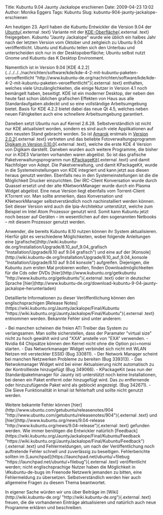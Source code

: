 Title: Kubuntu 9.04 Jaunty Jackalope erschienen
Date: 2009-04-23 13:02
Author: Monika Eggers
Tags: Kubuntu
Slug: kubuntu-904-jaunty-jackalope-erschienen

Am heutigen 23. April haben die Kubuntu Entwickler die Version 9.04 der
[Ubuntu](http://www.ubuntu.com/ "http://www.ubuntu.com"){.external
.text} Variante mit der
[KDE-Oberfläche](http://www.kde.org/ "http://www.kde.org"){.external
.text} freigegeben. Kubuntu "Jaunty Jackalope" wurde wie üblich ein
halbes Jahr nach der letzten Version vom Oktober und zeitgleich zu
Ubuntu 9.04 veröffentlicht. Ubuntu und Kubuntu teilen sich den Unterbau
und unterscheiden sich nur in der Desktopoberfläche; Ubuntu selbst nutzt
Gnome und Kubuntu das K Desktop Environment.

</p>
Namentlich ist in Version 9.04 [KDE
4.2.2](../../../../nachrichten/software/kde/kde-4-2-mit-kubuntu-paketen-veroeffentlicht "http://www.kubuntu-de.org/nachrichten/software/kde/kde-4-2-mit-kubuntu-paketen-veroeffentlicht"){.external
.text} enthalten, welches viele Unzulänglichkeiten, die einige Nutzer in
Version 4.1 noch bemängelt haben, beseitigt. KDE ist ein moderner
Desktop, der neben den heute fast schon üblichen grafischen Effekten von
Haus aus alle Standardaufgaben abdeckt und so eine vollständige
Arbeitsumgebung bietet. Basis für KDE 4.2.2 bietet dabei das neue Qt
4.5, welches neben neuen Fähigkeiten auch eine schnellere
Arbeitsumgebung garantiert.

</p>
<!--break--><!--break-->

Daneben setzt Ubuntu nun auf Kernel 2.6.28. Selbstverständlich ist nicht
nur KDE aktualisiert worden, sondern es sind auch viele Applikationen
auf den neusten Stand gebracht worden. So ist
[Amarok](http://wiki.kubuntu-de.org/Kubuntu_benutzen/Multimedia/Amarok "Kubuntu benutzen/Multimedia/Amarok")
erstmals in [Version
2.0.2](../../../../nachrichten/software/kde/amarok/amarok-2-0-2-mit-kubuntu-paketen-veroeffentlicht "http://www.kubuntu-de.org/nachrichten/software/kde/amarok/amarok-2-0-2-mit-kubuntu-paketen-veroeffentlicht"){.external
.text} vertreten und das beliebte Fotoverwaltungsprogramm [Digikam in
Version
0.10.0](../../../../nachrichten/software/kde/digikam-0-10-und-kipi-plugins-0-2-mit-kubuntu-paketen-veroeffentlicht "http://www.kubuntu-de.org/nachrichten/software/kde/digikam-0-10-und-kipi-plugins-0-2-mit-kubuntu-paketen-veroeffentlicht"){.external
.text}, welche die erste KDE 4 Version von Digikam darstellt. Daneben
wurden auch weitere Programme, die bisher nur in KDE3 Varianten
vorhanden waren abgelöst. So ist das grafische Paketverwaltungsprogramm
nun
[KPackageKit](http://www.packagekit.org/ "http://www.packagekit.org/"){.external
.text} und damit Nachfolger von Adept. Die Paketverwaltung, und damit
KPackageKit, wurde in die Systemeinstellungen von KDE integriert und
kann jetzt aus diesen heraus genutzt werden. Ebenfalls neu in den
Systemeinstellungen ist die die Möglichkeit Drucker einzurichten. Der
IRC-Client Konversation wurde durch Quassel ersetzt und der alte
KNetworkManager wurde durch ein Plasma Widget abgelöst. Eine neue
Version liegt ebenfalls vom Torrent-Client KTorrent vor. Man sollte
anmerken, dass Konversation und KNetworkManager selbstverständlich noch
nachinstalliert werden können. Seit dieser Version wird auch die
lpia-Architektur unterstützt, welche zum Beispiel im Intel Atom
Prozessor genutzt wird. Somit kann Kubuntu jetzt noch besser auf Geräten
– im wesentlichen auf den sogenannten Netbooks – mit diesem Prozessor
genutzt werden.

</p>
Anwender, die bereits Kubuntu 8.10 nutzen können ihr System
aktualisieren. Hierfür gibt es verschiedene Möglichkeiten, wobei
folgende Anleitungen eine
[grafische](http://wiki.kubuntu-de.org/Installation/Upgrade/8.10_auf_9.04_grafisch "Installation/Upgrade/8.10 auf 9.04 grafisch")
und eine auf der
[Konsole](http://wiki.kubuntu-de.org/Installation/Upgrade/8.10_auf_9.04_konsole "Installation/Upgrade/8.10 auf 9.04 konsole")
aufgreifen. Diejenigen, die Kubuntu zum ersten Mal probieren wollen,
finden Downloadmöglichkeiten für die Cds oder DVDs
[hier](http://www.kubuntu.org/getkubuntu "http://www.kubuntu.org/getkubuntu"){.external
.text} oder in deutscher Sprache
[hier](http://www.kubuntu-de.org/download-kubuntu-9-04-jaunty-jackalope-herunterladen)

</p>
Detaillierte Informationen zu dieser Veröffentlichung können den
englischsprachigen [Release
Notes](https://wiki.kubuntu.org/JauntyJackalope/Final/Kubuntu "https://wiki.kubuntu.org/JauntyJackalope/Final/Kubuntu"){.external
.text} entnommen werden. Bekannte Fehler sind unter anderem:

</p>
-   Bei manchen scheinen die freien ATI Treiber das System zu
    verlangsamen. Man sollte sicherstellen, dass der Paramater "virtual
    size" nicht zu hoch gewählt wird und "XXA" anstelle von "EXA"
    verwenden.
-   Nvidia 64 Chipsätze können den Kernel nicht ohne die Option
    pci=nomsi starten.
-   Das Networkmanager Widget verbindet sich nicht mit WLAN Netzen mit
    versteckter ESSID (Bug 330811).
-   Der Network Manager scheint bei manchen Netzwerken Probleme zu
    bereiten (Bug 339313).
-   Das Netwokmanager Widget wird bei einer Aktualsierung nicht
    automatisch zu der Kontrollleiste hinzugefügt (Bug 349066).
-   KPackageKit (was nun der Standardpaketmanager für Jaunty ist)
    unterstützt noch keine Installationen, bei denen ein Paket entfernt
    oder hinzugefügt wird. Das zu entfernende oder hinzuzufügende Paket
    wird als geblockt angezeigt. (Bug 342671).
-   Die Sieve Funktionalität in kmail ist fehlerhaft und sollte nicht
    genutzt werden.

</p>
Weitere bekannte Fehler können
[hier](http://www.ubuntu.com/getubuntu/releasenotes/904 "http://www.ubuntu.com/getubuntu/releasenotes/904"){.external
.text} und
[hier](http://www.kubuntu.org/news/9.04-release "http://www.kubuntu.org/news/9.04-release"){.external
.text} gefunden werden. Wie immer benötigen die Entwickler natürlich
[Feedback](https://wiki.kubuntu.org/JauntyJackalope/Final/Kubuntu/Feedback "https://wiki.kubuntu.org/JauntyJackalope/Final/Kubuntu/Feedback"){.external
.text} und Fehlermeldungen, um nach der Veröffentlichung noch
auftretende Fehler schnell und zuverlässig zu beseitigen. Fehlerberichte
sollten im
[Launchpad](https://launchpad.net/ubuntu/+filebug "https://launchpad.net/ubuntu/+filebug"){.external
.text} veröffentlicht werden; nicht englischsprachige Nutzer haben die
Möglichkeit in \#kubuntu-de-bugs im Freenode Netzwerk jemanden zu
bitten, eine Fehlermeldung zu übersetzen. Selbstverständlich werden hier
auch allgemeine Fragen zu diesem Thema beantwortet.

</p>
In eigener Sache würden wir uns über Beiträge im
[Wiki](http://wiki.kubuntu-de.org/ "http://wiki.kubuntu-de.org"){.external
.text} freuen, die die vorhandenen Einträge aktualisieren und natürlich
auch neue Programme erklären und beschreiben.

</p>

